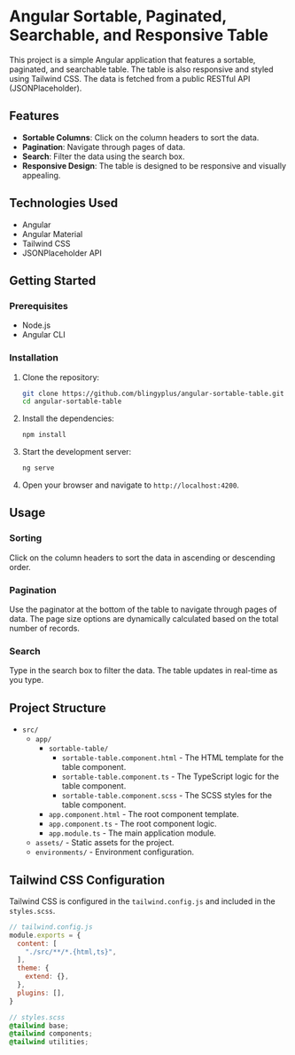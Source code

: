 # Angular Sortable, Paginated, Searchable, and Responsive Table

This project is a simple Angular application that features a sortable, paginated, and searchable table. The table is also responsive and styled using Tailwind CSS. The data is fetched from a public RESTful API (JSONPlaceholder).

## Features

- **Sortable Columns**: Click on the column headers to sort the data.
- **Pagination**: Navigate through pages of data.
- **Search**: Filter the data using the search box.
- **Responsive Design**: The table is designed to be responsive and visually appealing.

## Technologies Used

- Angular
- Angular Material
- Tailwind CSS
- JSONPlaceholder API

## Getting Started

### Prerequisites

- Node.js
- Angular CLI

### Installation

1. Clone the repository:

   ```bash
   git clone https://github.com/blingyplus/angular-sortable-table.git
   cd angular-sortable-table
   ```

2. Install the dependencies:

   ```bash
   npm install
   ```

3. Start the development server:

   ```bash
   ng serve
   ```

4. Open your browser and navigate to `http://localhost:4200`.

## Usage

### Sorting

Click on the column headers to sort the data in ascending or descending order.

### Pagination

Use the paginator at the bottom of the table to navigate through pages of data. The page size options are dynamically calculated based on the total number of records.

### Search

Type in the search box to filter the data. The table updates in real-time as you type.

## Project Structure

- `src/`
  - `app/`
    - `sortable-table/`
      - `sortable-table.component.html` - The HTML template for the table component.
      - `sortable-table.component.ts` - The TypeScript logic for the table component.
      - `sortable-table.component.scss` - The SCSS styles for the table component.
    - `app.component.html` - The root component template.
    - `app.component.ts` - The root component logic.
    - `app.module.ts` - The main application module.
  - `assets/` - Static assets for the project.
  - `environments/` - Environment configuration.

## Tailwind CSS Configuration

Tailwind CSS is configured in the `tailwind.config.js` and included in the `styles.scss`.

```javascript
// tailwind.config.js
module.exports = {
  content: [
    "./src/**/*.{html,ts}",
  ],
  theme: {
    extend: {},
  },
  plugins: [],
}
```

```scss
// styles.scss
@tailwind base;
@tailwind components;
@tailwind utilities;
```
